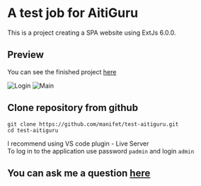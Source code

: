 # A test job for AitiGuru

This is a project creating a SPA website using ExtJs 6.0.0.

## Preview
You can see the finished project [here](https://manifet.github.io/test-aitiguru/)

![Login](https://github.com/manifet/test-aitiguru/assets/61707913/5408cd1a-f0ad-4812-80cb-857969484c40)
![Main](https://github.com/manifet/test-aitiguru/assets/61707913/fa553d67-3c3a-4365-baef-0e4ed850fee4)

## Сlone repository from github

```
git clone https://github.com/manifet/test-aitiguru.git
cd test-aitiguru
```
I recommend using VS code plugin - Live Server </br>
To log in to the application use password `padmin` and login `admin`
## You can ask me a question [here](https://github.com/manifet/test-appfox/issues)

